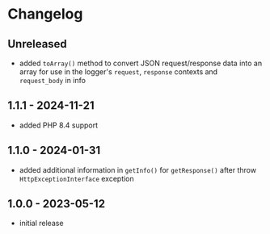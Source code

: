 # Changelog

## Unreleased

- added `toArray()` method to convert JSON request/response data into an array for use in the logger's `request`, `response` contexts and `request_body` in info

## 1.1.1 - 2024-11-21
- added PHP 8.4 support

## 1.1.0 - 2024-01-31

- added additional information in `getInfo()` for `getResponse()` after throw `HttpExceptionInterface` exception

## 1.0.0 - 2023-05-12

- initial release
